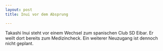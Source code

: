 ```yaml
---
layout: post
title: Inui vor dem Absprung

---
```


Takashi Inui steht vor einem Wechsel zum spanischen Club SD Eibar. Er weilt dort bereits zum Medizincheck. Ein weiterer Neuzugang ist dennoch nicht geplant.


